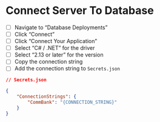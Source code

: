 # Connect Server To Database
- [ ] Navigate to “Database Deployments”
- [ ] Click “Connect”
- [ ] Click “Connect Your Application”
- [ ] Select “C# / .NET” for the driver
- [ ] Select “2.13 or later” for the version
- [ ] Copy the connection string
- [ ] Add the connection string to `Secrets.json`

```json
// Secrets.json

{
    "ConnectionStrings": {
        "CommBank": "{CONNECTION_STRING}"
    }
}
```